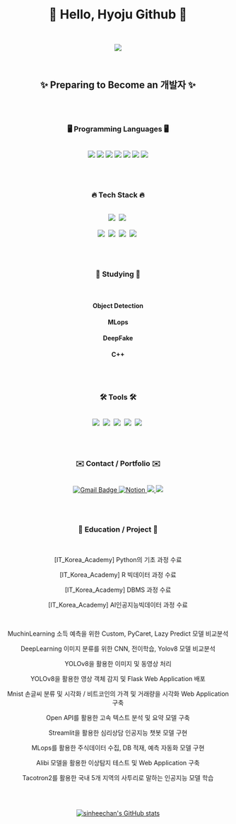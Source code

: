 
<h1 align="center"> 👋 Hello, Hyoju Github 👋 </h3>

<br/>

<div align="center">
  
![](https://komarev.com/ghpvc/?username=ohyo555)

</div>

<br/>

<h2 align="center"> ✨  Preparing to Become an 개발자  ✨</h2>

<br/><br/>

<h3 align="center">🖥️  Programming Languages  🖥️</h3>

<br/>

<div align="center">
  <img src="https://img.shields.io/badge/java-007396?style=flat-square&logo=java&logoColor=white"/> <!-- Java -->
  <img src="https://img.shields.io/badge/Javascript-F7DF1E?style=flat-square&logo=Javascript&logoColor=white"/> <!-- Javascript -->
  <img src="https://img.shields.io/badge/HTML5-E34F26?style=flat-square&logo=html5&logoColor=white"/> <!-- html5 -->
  <img src="https://img.shields.io/badge/CSS3-1572B6?style=flat-square&logo=css3&logoColor=white"/> <!-- css3 -->
  <img src="https://img.shields.io/badge/python%20-%2314354C.svg?style=flat-square&logo=Python&logoColor=white"/> <!-- Python -->
  <img src="https://img.shields.io/badge/MySQL-4479A1?style=flat-square&logo=MySQL&logoColor=white"/> <!-- Mysql -->
  <img src="https://img.shields.io/badge/R-007AFF?style=flat-square&logo=R&logoColor=white"/> <!-- R -->
</div>

<br /><br />

<h3 align="center">🔥  Tech Stack  🔥</h3>

<br/>

<div align="center">
  <img src="https://img.shields.io/badge/jQuery-0769AD?style=flat-square&logo=jQuery&logoColor=white"/>&nbsp <!-- jQuery -->
  <img src="https://img.shields.io/badge/Selenium-43B02A?style=flat-square&logo=Selenium&logoColor=white"/>&nbsp <!-- Selenium -->
</div>

<br/>

<div align="center">
  <img src="https://img.shields.io/badge/pandas-150458.svg?style=flat-square&logo=pandas&logoColor=white" />&nbsp <!-- pandas -->
  <img src="https://img.shields.io/badge/numpy-4d77cf.svg?style=flat-square&logo=numpy&logoColor=white" />&nbsp <!-- numpy -->
  <img src="https://img.shields.io/badge/Matplotlib-11557c.svg?style=flat-square&logo=Matplotlib&logoColor=white" />&nbsp <!-- Matplotlib -->
  <img src="https://img.shields.io/badge/Seaborn-3670A0?style=flat-square&logo=Seaborn&logoColor=ffdd54" />&nbsp <!-- Seaborn -->
</div>

<br /><br />

<h3 align="center">📙  Studying  📙</h3>

<br />

<div align="center">
<h4> Object Detection <h4>
<h4> MLops <h4>
<h4> DeepFake <h4>
<h4> C++ <h4>

<br /><br />

<h3 align="center">🛠 Tools 🛠</h3>

<br />

<div align="center">
  <img src="https://img.shields.io/badge/github-20232a.svg?style=flat-square&logo=github&logoColor=white" />&nbsp <!-- Github -->
  <img src="https://img.shields.io/badge/Git-F05032?style=flat-square&logo=git&logoColor=white"/>&nbsp <!-- Git -->
  <img src="https://img.shields.io/badge/Spring-6DB33F?style=flat-square&logo=Spring&logoColor=white"/>&nbsp <!-- Spring -->
  <img src="https://img.shields.io/badge/VSCode-2C2C32.svg?style=flat-square&logo=visual-studio-code&logoColor=22ABF3" />&nbsp <!-- visual-studio-code -->
  <img src="https://img.shields.io/badge/intellijidea-2C2C32.svg?style=flat-square&logo=intellijidea&logoColor=white" />&nbsp <!-- intellijidea -->

</div>
  
<br /><br />

<h3 align="center">✉️  Contact / Portfolio  ✉️</h3>

<br/>

  <div align="center">
  <a href="mailto:555gywn@gmail.com" target="_blank"> <!-- Gmail -->
  <img src="https://img.shields.io/badge/555gywn%40gmail.com-c14438?style=flat-square&logo=Gmail&logoColor=white" alt="Gmail Badge"> </a>
  <a href="" target="_blank"> <!-- Notion -->
  <img src="https://img.shields.io/badge/Notion-d9d9d9.svg?style=flat-square&logo=Notion&logoColor=black" alt="Notion"> </a>
  <a href="https://velog.io/@ohyo555/posts" target="_blank"> <!-- Velog -->
  <img src="https://img.shields.io/badge/Velog-20C997?style=flat-square&logo=velog&logoColor=white"/> </a>
  <a href="https://ohyohyo.tistory.com" target="_blank"> <!-- Tistory -->
  <img src="https://img.shields.io/badge/Velog-20C997?style=flat-square&logo=velog&logoColor=white"/> </a>

  

<br /><br />

<h3 align="center">🚩  Education / Project  🚩</h3>

<br/>

  [IT_Korea_Academy] Python의 기초 과정 수료
  
  [IT_Korea_Academy] R 빅데이터 과정 수료 
  
  [IT_Korea_Academy] DBMS 과정 수료
  
  [IT_Korea_Academy] AI인공지능빅데이터 과정 수료
  

<br/>

  MuchinLearning 소득 예측을 위한 Custom, PyCaret, Lazy Predict 모델 비교분석
  
  DeepLearning 이미지 분류를 위한 CNN, 전이학습, Yolov8 모델 비교분석
  
  YOLOv8을 활용한 이미지 및 동영상 처리
  
  YOLOv8을 활용한 영상 객체 감지 및 Flask Web Application 배포
  
  Mnist 손글씨 분류 및 시각화 / 비트코인의 가격 및 거래량을 시각화 Web Application 구축
  
  Open API를 활용한 고속 텍스트 분석 및 요약 모델 구축
  
  Streamlit을 활용한 심리상담 인공지능 챗봇 모델 구현
  
  MLops를 활용한 주식데이터 수집, DB 적재, 예측 자동화 모델 구현

  Alibi 모델을 활용한 이상탐지 테스트 및 Web Application 구축 

  Tacotron2를 활용한 국내 5개 지역의 사투리로 말하는 인공지능 모델 학습

<br /><br />

[![sinheechan's GitHub stats](https://github-readme-stats.vercel.app/api?username=sinheechan&theme=react&show_icons=true&hide=contribs,prs&cache_seconds=1800)](https://github.com/sinheechan)
